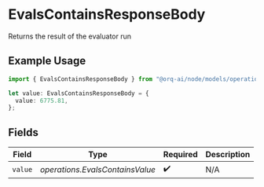 # EvalsContainsResponseBody

Returns the result of the evaluator run

## Example Usage

```typescript
import { EvalsContainsResponseBody } from "@orq-ai/node/models/operations";

let value: EvalsContainsResponseBody = {
  value: 6775.81,
};
```

## Fields

| Field                           | Type                            | Required                        | Description                     |
| ------------------------------- | ------------------------------- | ------------------------------- | ------------------------------- |
| `value`                         | *operations.EvalsContainsValue* | :heavy_check_mark:              | N/A                             |